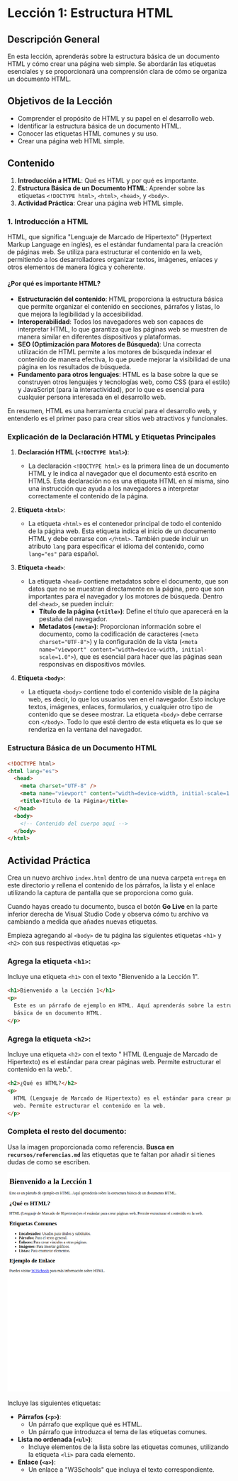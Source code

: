 # Lección 1: Estructura HTML

## Descripción General

En esta lección, aprenderás sobre la estructura básica de un documento HTML y cómo crear una página web simple. Se abordarán las etiquetas esenciales y se proporcionará una comprensión clara de cómo se organiza un documento HTML.

## Objetivos de la Lección

- Comprender el propósito de HTML y su papel en el desarrollo web.
- Identificar la estructura básica de un documento HTML.
- Conocer las etiquetas HTML comunes y su uso.
- Crear una página web HTML simple.

## Contenido

1. **Introducción a HTML**: Qué es HTML y por qué es importante.
2. **Estructura Básica de un Documento HTML**: Aprender sobre las etiquetas `<!DOCTYPE html>`, `<html>`, `<head>`, y `<body>`.
3. **Actividad Práctica**: Crear una página web HTML simple.

### 1. Introducción a HTML

HTML, que significa "Lenguaje de Marcado de Hipertexto" (Hypertext Markup Language en inglés), es el estándar fundamental para la creación de páginas web. Se utiliza para estructurar el contenido en la web, permitiendo a los desarrolladores organizar textos, imágenes, enlaces y otros elementos de manera lógica y coherente.

#### ¿Por qué es importante HTML?

- **Estructuración del contenido**: HTML proporciona la estructura básica que permite organizar el contenido en secciones, párrafos y listas, lo que mejora la legibilidad y la accesibilidad.
- **Interoperabilidad**: Todos los navegadores web son capaces de interpretar HTML, lo que garantiza que las páginas web se muestren de manera similar en diferentes dispositivos y plataformas.
- **SEO (Optimización para Motores de Búsqueda)**: Una correcta utilización de HTML permite a los motores de búsqueda indexar el contenido de manera efectiva, lo que puede mejorar la visibilidad de una página en los resultados de búsqueda.
- **Fundamento para otros lenguajes**: HTML es la base sobre la que se construyen otros lenguajes y tecnologías web, como CSS (para el estilo) y JavaScript (para la interactividad), por lo que es esencial para cualquier persona interesada en el desarrollo web.

En resumen, HTML es una herramienta crucial para el desarrollo web, y entenderlo es el primer paso para crear sitios web atractivos y funcionales.

### Explicación de la Declaración HTML y Etiquetas Principales

1. **Declaración HTML (`<!DOCTYPE html>`)**:

   - La declaración `<!DOCTYPE html>` es la primera línea de un documento HTML y le indica al navegador que el documento está escrito en HTML5. Esta declaración no es una etiqueta HTML en sí misma, sino una instrucción que ayuda a los navegadores a interpretar correctamente el contenido de la página.

2. **Etiqueta `<html>`**:

   - La etiqueta `<html>` es el contenedor principal de todo el contenido de la página web. Esta etiqueta indica el inicio de un documento HTML y debe cerrarse con `</html>`. También puede incluir un atributo `lang` para especificar el idioma del contenido, como `lang="es"` para español.

3. **Etiqueta `<head>`**:

   - La etiqueta `<head>` contiene metadatos sobre el documento, que son datos que no se muestran directamente en la página, pero que son importantes para el navegador y los motores de búsqueda. Dentro del `<head>`, se pueden incluir:
     - **Título de la página (`<title>`)**: Define el título que aparecerá en la pestaña del navegador.
     - **Metadatos (`<meta>`)**: Proporcionan información sobre el documento, como la codificación de caracteres (`<meta charset="UTF-8">`) y la configuración de la vista (`<meta name="viewport" content="width=device-width, initial-scale=1.0">`), que es esencial para hacer que las páginas sean responsivas en dispositivos móviles.

4. **Etiqueta `<body>`**:
   - La etiqueta `<body>` contiene todo el contenido visible de la página web, es decir, lo que los usuarios ven en el navegador. Esto incluye textos, imágenes, enlaces, formularios, y cualquier otro tipo de contenido que se desee mostrar. La etiqueta `<body>` debe cerrarse con `</body>`. Todo lo que esté dentro de esta etiqueta es lo que se renderiza en la ventana del navegador.

### Estructura Básica de un Documento HTML

```html
<!DOCTYPE html>
<html lang="es">
  <head>
    <meta charset="UTF-8" />
    <meta name="viewport" content="width=device-width, initial-scale=1.0" />
    <title>Título de la Página</title>
  </head>
  <body>
    <!-- Contenido del cuerpo aquí -->
  </body>
</html>
```

## Actividad Práctica

Crea un nuevo archivo `index.html` dentro de una nueva carpeta `entrega` en este directorio y rellena el contenido de los párrafos, la lista y el enlace utilizando la captura de pantalla que se proporciona como guía.

Cuando hayas creado tu documento, busca el botón **Go Live** en la parte inferior derecha de Visual Studio Code y observa cómo tu archivo va cambiando a medida que añades nuevas etiquetas.

Empieza agregando al `<body>` de tu página las siguientes etiquetas `<h1>` y `<h2>` con sus respectivas etiquetas `<p>`

### Agrega la etiqueta `<h1>`:

Incluye una etiqueta `<h1>` con el texto "Bienvenido a la Lección 1".

```html
<h1>Bienvenido a la Lección 1</h1>
<p>
  Este es un párrafo de ejemplo en HTML. Aquí aprenderás sobre la estructura
  básica de un documento HTML.
</p>
```

### Agrega la etiqueta `<h2>`:

Incluye una etiqueta `<h2>` con el texto " HTML (Lenguaje de Marcado de Hipertexto) es el estándar para crear páginas
web. Permite estructurar el contenido en la web.".

```html
<h2>¿Qué es HTML?</h2>
<p>
  HTML (Lenguaje de Marcado de Hipertexto) es el estándar para crear páginas
  web. Permite estructurar el contenido en la web.
</p>
```

### Completa el resto del documento:

Usa la imagen proporcionada como referencia. **Busca en `recursos/referencias.md`** las etiquetas que te faltan por añadir si tienes dudas de como se escriben.

![Ejemplo de Estructura HTML](./curso-html-css-js-leccion-01-00.png)

Incluye las siguientes etiquetas:

- **Párrafos (`<p>`)**:
  - Un párrafo que explique qué es HTML.
  - Un párrafo que introduzca el tema de las etiquetas comunes.
- **Lista no ordenada (`<ul>`)**:
  - Incluye elementos de la lista sobre las etiquetas comunes, utilizando la etiqueta `<li>` para cada elemento.
- **Enlace (`<a>`)**:
  - Un enlace a "W3Schools" que incluya el texto correspondiente.

